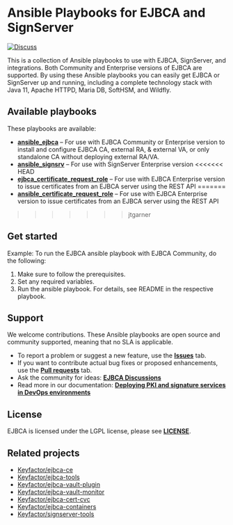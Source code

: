 # Ansible Playbooks for EJBCA and SignServer 
[![Discuss](https://img.shields.io/badge/discuss-ejbca-ce?style=flat)](https://github.com/Keyfactor/ejbca-ce/discussions) 

This is a collection of Ansible playbooks to use with EJBCA, SignServer, and integrations. Both Community and Enterprise versions of EJBCA are supported. By using these Ansible playbooks you can easily get EJBCA or SignServer up and running, including a complete technology stack with Java 11, Apache HTTPD, Maria DB, SoftHSM, and Wildfly.

## Available playbooks 

These playbooks are available:  
* **[ansible_ejbca](./ansible_ejbca)** – For use with EJBCA Community or Enterprise version to install and configure EJBCA CA, external RA, & external VA, or only standalone CA without deploying external RA/VA.
* **[ansible_signsrv](./ansible_signsrv)** – For use with SignServer Enterprise version 
<<<<<<< HEAD
* **[ejbca_certificate_request_role](./ejbca_certificate_request_role)** – For use with EJBCA Enterprise version to issue certificates from an EJBCA server using the REST API 
=======
* **[ansible_certificate_request_role](./ansible_certificate_request_role)** – For use with EJBCA Enterprise version to issue certificates from an EJBCA server using the REST API 
>>>>>>> jtgarner

## Get started 

Example: 
To run the EJBCA ansible playbook with EJBCA Community, do the following: 
1. Make sure to follow the prerequisites. 
2. Set any required variables. 
3. Run the ansible playbook. 
For details, see README in the respective playbook. 

## Support  

We welcome contributions. These Ansible playbooks are open source and community supported, meaning that no SLA is applicable. 

* To report a problem or suggest a new feature, use the **[Issues](../../issues)** tab. 
* If you want to contribute actual bug fixes or proposed enhancements, use the **[Pull requests](../../pulls)** tab.
* Ask the community for ideas: **[EJBCA Discussions](https://github.com/Keyfactor/ejbca-ce/discussions)**  
* Read more in our documentation: **[Deploying PKI and signature services in DevOps environments](https://doc.primekey.com/ejbca/solution-areas/deploying-pki-and-signature-services-in-devops-environments)**

## License 

EJBCA is licensed under the LGPL license, please see **[LICENSE](LICENSE)**. 

## Related projects 

* [Keyfactor/ejbca-ce](https://github.com/Keyfactor/ejbca-ce) 
* [Keyfactor/ejbca-tools](https://github.com/Keyfactor/ejbca-tools) 
* [Keyfactor/ejbca-vault-plugin](https://github.com/Keyfactor/ejbca-vault-plugin) 
* [Keyfactor/ejbca-vault-monitor](https://github.com/Keyfactor/ejbca-vault-monitor) 
* [Keyfactor/ejbca-cert-cvc](https://github.com/Keyfactor/ejbca-cert-cvc) 
* [Keyfactor/ejbca-containers](https://github.com/Keyfactor/ejbca-containers) 
* [Keyfactor/signserver-tools](https://github.com/Keyfactor/signserver-tools) 
